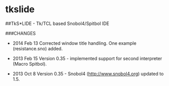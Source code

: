 tkslide
=======

##TkS*LIDE - Tk/TCL based Snobol4/Spitbol IDE


###CHANGES

* 2014 Feb 13
	Corrected window title handling.
	One example (resistance.sno) added.

* 2013 Feb 15
	Version 0.35 - implemented support for second interpreter (Macro Spitbol).

* 2013 Oct 8
	Version 0.35 - Snobol4 (http://www.snobol4.org) updated to 1.5. 
